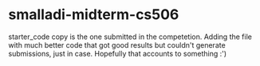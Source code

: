 # smalladi-midterm-cs506
starter_code copy is the one submitted in the competetion. Adding the file with much better code that got good results but couldn't generate submissions, just in case. Hopefully that accounts to something :')
